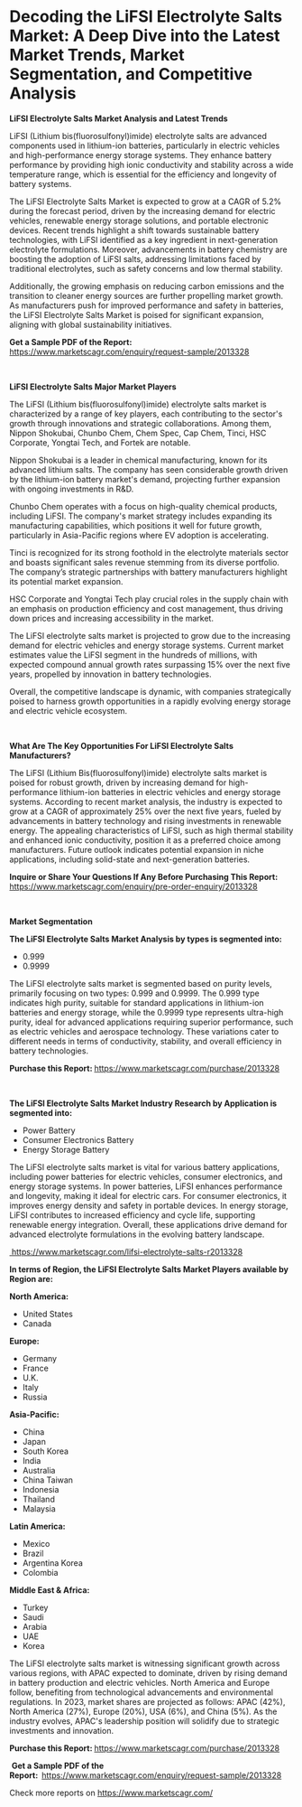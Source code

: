 <p><h1>Decoding the LiFSI Electrolyte Salts Market: A Deep Dive into the Latest Market Trends, Market Segmentation, and Competitive Analysis</h1></p><p><strong>LiFSI Electrolyte Salts Market Analysis and Latest Trends</strong></p>
<p><p>LiFSI (Lithium bis(fluorosulfonyl)imide) electrolyte salts are advanced components used in lithium-ion batteries, particularly in electric vehicles and high-performance energy storage systems. They enhance battery performance by providing high ionic conductivity and stability across a wide temperature range, which is essential for the efficiency and longevity of battery systems. </p><p>The LiFSI Electrolyte Salts Market is expected to grow at a CAGR of 5.2% during the forecast period, driven by the increasing demand for electric vehicles, renewable energy storage solutions, and portable electronic devices. Recent trends highlight a shift towards sustainable battery technologies, with LiFSI identified as a key ingredient in next-generation electrolyte formulations. Moreover, advancements in battery chemistry are boosting the adoption of LiFSI salts, addressing limitations faced by traditional electrolytes, such as safety concerns and low thermal stability. </p><p>Additionally, the growing emphasis on reducing carbon emissions and the transition to cleaner energy sources are further propelling market growth. As manufacturers push for improved performance and safety in batteries, the LiFSI Electrolyte Salts Market is poised for significant expansion, aligning with global sustainability initiatives.</p></p>
<p><strong>Get a Sample PDF of the Report:&nbsp;</strong> <a href="https://www.marketscagr.com/enquiry/request-sample/2013328?utm_campaign=3533&utm_medium=2&utm_source=Github&utm_content=ia&utm_term=03042025&utm_id=lifsi-electrolyte-salts">https://www.marketscagr.com/enquiry/request-sample/2013328</a></p>
<p>&nbsp;</p>
<p><strong>LiFSI Electrolyte Salts Major Market Players</strong></p>
<p><p>The LiFSI (Lithium bis(fluorosulfonyl)imide) electrolyte salts market is characterized by a range of key players, each contributing to the sector's growth through innovations and strategic collaborations. Among them, Nippon Shokubai, Chunbo Chem, Chem Spec, Cap Chem, Tinci, HSC Corporate, Yongtai Tech, and Fortek are notable.</p><p>Nippon Shokubai is a leader in chemical manufacturing, known for its advanced lithium salts. The company has seen considerable growth driven by the lithium-ion battery market's demand, projecting further expansion with ongoing investments in R&D.</p><p>Chunbo Chem operates with a focus on high-quality chemical products, including LiFSI. The company's market strategy includes expanding its manufacturing capabilities, which positions it well for future growth, particularly in Asia-Pacific regions where EV adoption is accelerating.</p><p>Tinci is recognized for its strong foothold in the electrolyte materials sector and boasts significant sales revenue stemming from its diverse portfolio. The company’s strategic partnerships with battery manufacturers highlight its potential market expansion.</p><p>HSC Corporate and Yongtai Tech play crucial roles in the supply chain with an emphasis on production efficiency and cost management, thus driving down prices and increasing accessibility in the market.</p><p>The LiFSI electrolyte salts market is projected to grow due to the increasing demand for electric vehicles and energy storage systems. Current market estimates value the LiFSI segment in the hundreds of millions, with expected compound annual growth rates surpassing 15% over the next five years, propelled by innovation in battery technologies.</p><p>Overall, the competitive landscape is dynamic, with companies strategically poised to harness growth opportunities in a rapidly evolving energy storage and electric vehicle ecosystem.</p></p>
<p>&nbsp;</p>
<p><strong>What Are The Key Opportunities For LiFSI Electrolyte Salts Manufacturers?</strong></p>
<p><p>The LiFSI (Lithium Bis(fluorosulfonyl)imide) electrolyte salts market is poised for robust growth, driven by increasing demand for high-performance lithium-ion batteries in electric vehicles and energy storage systems. According to recent market analysis, the industry is expected to grow at a CAGR of approximately 25% over the next five years, fueled by advancements in battery technology and rising investments in renewable energy. The appealing characteristics of LiFSI, such as high thermal stability and enhanced ionic conductivity, position it as a preferred choice among manufacturers. Future outlook indicates potential expansion in niche applications, including solid-state and next-generation batteries.</p></p>
<p><strong>Inquire or Share Your Questions If Any Before Purchasing This Report:</strong> <a href="https://www.marketscagr.com/enquiry/pre-order-enquiry/2013328?utm_campaign=3533&utm_medium=2&utm_source=Github&utm_content=ia&utm_term=03042025&utm_id=lifsi-electrolyte-salts">https://www.marketscagr.com/enquiry/pre-order-enquiry/2013328</a></p>
<p>&nbsp;</p>
<p><strong>Market Segmentation</strong></p>
<p><strong>The LiFSI Electrolyte Salts Market Analysis by types is segmented into:</strong></p>
<p><ul><li>0.999</li><li>0.9999</li></ul></p>
<p><p>The LiFSI electrolyte salts market is segmented based on purity levels, primarily focusing on two types: 0.999 and 0.9999. The 0.999 type indicates high purity, suitable for standard applications in lithium-ion batteries and energy storage, while the 0.9999 type represents ultra-high purity, ideal for advanced applications requiring superior performance, such as electric vehicles and aerospace technology. These variations cater to different needs in terms of conductivity, stability, and overall efficiency in battery technologies.</p></p>
<p><strong>Purchase this Report:&nbsp;</strong><a href="https://www.marketscagr.com/purchase/2013328?utm_campaign=3533&utm_medium=2&utm_source=Github&utm_content=ia&utm_term=03042025&utm_id=lifsi-electrolyte-salts">https://www.marketscagr.com/purchase/2013328</a></p>
<p>&nbsp;</p>
<p><strong>The LiFSI Electrolyte Salts Market Industry Research by Application is segmented into:</strong></p>
<p><ul><li>Power Battery</li><li>Consumer Electronics Battery</li><li>Energy Storage Battery</li></ul></p>
<p><p>The LiFSI electrolyte salts market is vital for various battery applications, including power batteries for electric vehicles, consumer electronics, and energy storage systems. In power batteries, LiFSI enhances performance and longevity, making it ideal for electric cars. For consumer electronics, it improves energy density and safety in portable devices. In energy storage, LiFSI contributes to increased efficiency and cycle life, supporting renewable energy integration. Overall, these applications drive demand for advanced electrolyte formulations in the evolving battery landscape.</p></p>
<p><a href="https://www.marketscagr.com/lifsi-electrolyte-salts-r2013328?utm_campaign=3533&utm_medium=2&utm_source=Github&utm_content=ia&utm_term=03042025&utm_id=lifsi-electrolyte-salts">&nbsp;https://www.marketscagr.com/lifsi-electrolyte-salts-r2013328</a></p>
<p><strong>In terms of Region, the LiFSI Electrolyte Salts Market Players available by Region are:</strong></p>
<p>
    <p> <strong> North America: </strong>
        <ul>
            <li>United States</li>
            <li>Canada</li>
        </ul>
        </p> 
    <p> <strong> Europe: </strong>
        <ul>
            <li>Germany</li>
            <li>France</li>
            <li>U.K.</li>
            <li>Italy</li>
            <li>Russia</li>
        </ul>
        </p> 
    <p> <strong> Asia-Pacific: </strong>
        <ul>
            <li>China</li>
            <li>Japan</li>
            <li>South Korea</li>
            <li>India</li>
            <li>Australia</li>
            <li>China Taiwan</li>
            <li>Indonesia</li>
            <li>Thailand</li>
            <li>Malaysia</li>
        </ul>
        </p> 
    <p> <strong> Latin America: </strong>
        <ul>
            <li>Mexico</li>
            <li>Brazil</li>
            <li>Argentina Korea</li>
            <li>Colombia</li>
        </ul>
        </p> 
    <p> <strong> Middle East & Africa: </strong>
        <ul>
            <li>Turkey</li>
            <li>Saudi</li>
            <li>Arabia</li>
            <li>UAE</li>
            <li>Korea</li>
        </ul>
    </p>
    </p>
<p><p>The LiFSI electrolyte salts market is witnessing significant growth across various regions, with APAC expected to dominate, driven by rising demand in battery production and electric vehicles. North America and Europe follow, benefiting from technological advancements and environmental regulations. In 2023, market shares are projected as follows: APAC (42%), North America (27%), Europe (20%), USA (6%), and China (5%). As the industry evolves, APAC's leadership position will solidify due to strategic investments and innovation.</p></p>
<p><strong>Purchase this Report: </strong><a href="https://www.marketscagr.com/purchase/2013328?utm_campaign=3533&utm_medium=2&utm_source=Github&utm_content=ia&utm_term=03042025&utm_id=lifsi-electrolyte-salts">https://www.marketscagr.com/purchase/2013328</a></p>
<p>&nbsp;<strong>Get a Sample PDF of the Report:&nbsp;&nbsp;</strong><a href="https://www.marketscagr.com/enquiry/request-sample/2013328?utm_campaign=3533&utm_medium=2&utm_source=Github&utm_content=ia&utm_term=03042025&utm_id=lifsi-electrolyte-salts">https://www.marketscagr.com/enquiry/request-sample/2013328</a></p>
<p><strong></strong></p>
<p>Check more reports on <a href="https://www.marketscagr.com/?utm_campaign=3533&utm_medium=2&utm_source=Github&utm_content=ia&utm_term=03042025&utm_id=lifsi-electrolyte-salts">https://www.marketscagr.com/</a></p>